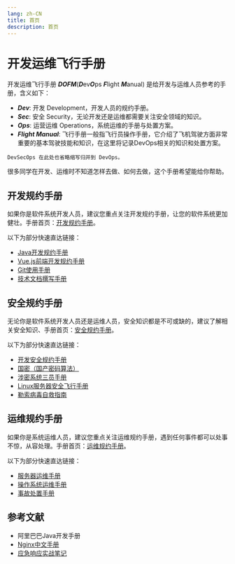 ```yaml
---
lang: zh-CN
title: 首页
description: 首页
---
```


# 开发运维飞行手册

开发运维飞行手册 ***DOFM***(***D***ev***O***ps ***F***light ***M***anual) 是给开发与运维人员参考的手册，含义如下：

* ***Dev***: 开发 Development，开发人员的规约手册。
* ***Sec***: 安全 Security，无论开发还是运维都需要关注安全领域的知识。
* ***Ops***: 运营运维 Operations，系统运维的手册与处置方案。
* ***Flight Manual***: 飞行手册一般指飞行员操作手册，它介绍了飞机驾驶方面非常重要的基本驾驶技能和知识，在这里将记录DevOps相关的知识和处置方案。

`DevSecOps 在此处也省略缩写归并到 DevOps。`

很多同学在开发、运维时不知道怎样去做、如何去做，这个手册希望能给你帮助。

## 开发规约手册

如果你是软件系统开发人员，建议您重点关注开发规约手册，让您的软件系统更加健壮。手册首页：[开发规约手册](development)。

以下为部分快速直达链接：

* [Java开发规约手册](development/java.md)
* [Vue.js前端开发规约手册](development/vue.md)
* [Git使用手册](development/git.md)
* [技术文档撰写手册](development/code-doc.md)

## 安全规约手册

无论你是软件系统开发人员还是运维人员，安全知识都是不可或缺的，建议了解相关安全知识、手册首页：[安全规约手册](security)。

以下为部分快速直达链接：

* [开发安全规约手册](security/development.md)
* [国密（国产密码算法）](security/guo-mi.md)
* [涉密系统三员手册](security/sanyuan.md)
* [Linux服务器安全飞行手册](security/server/linux.md)
* [勒索病毒自救指南](security/server/lesuo.md)

## 运维规约手册

如果你是系统运维人员，建议您重点关注运维规约手册，遇到任何事件都可以处事不惊，从容处理。手册首页：[运维规约手册](operations)。

以下为部分快速直达链接：

* [服务器运维手册](operations/server)
* [操作系统运维手册](operations/operating-system)
* [事故处置手册](operations/accident)

## 参考文献

* 阿里巴巴Java开发手册
* [Nginx中文手册](https://www.nginx.cn)
* [应急响应实战笔记](https://bypass007.github.io/Emergency-Response-Notes/)